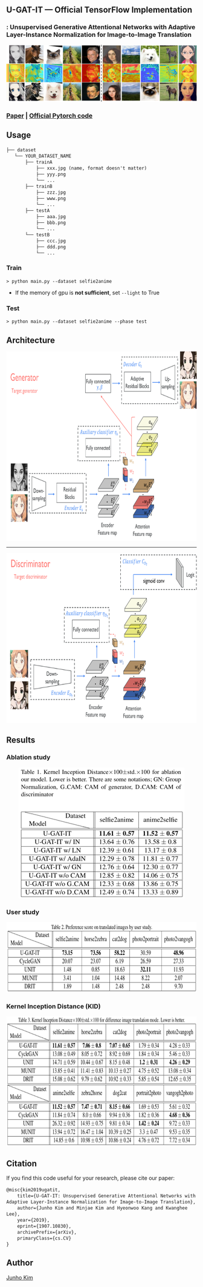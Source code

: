 ## U-GAT-IT &mdash; Official TensorFlow Implementation
### : Unsupervised Generative Attentional Networks with Adaptive Layer-Instance Normalization for Image-to-Image Translation

<div align="center">
  <img src="./assets/teaser.png">
</div>

### [Paper](https://arxiv.org/abs/1907.10830) | [Official Pytorch code](https://github.com/znxlwm/UGATIT-pytorch)

## Usage
```
├── dataset
   └── YOUR_DATASET_NAME
       ├── trainA
           ├── xxx.jpg (name, format doesn't matter)
           ├── yyy.png
           └── ...
       ├── trainB
           ├── zzz.jpg
           ├── www.png
           └── ...
       ├── testA
           ├── aaa.jpg 
           ├── bbb.png
           └── ...
       └── testB
           ├── ccc.jpg 
           ├── ddd.png
           └── ...
```

### Train
```
> python main.py --dataset selfie2anime
```
* If the memory of gpu is **not sufficient**, set `--light` to True

### Test
```
> python main.py --dataset selfie2anime --phase test
```

## Architecture
<div align="center">
  <img src = './assets/generator.png' width = '785px' height = '500px'>
</div>

---

<div align="center">
  <img src = './assets/discriminator.png' width = '785px' height = '450px'>
</div>

## Results
### Ablation study
<div align="center">
  <img src = './assets/ablation.png' width = '438px' height = '346px'>
</div>

### User study
<div align="center">
  <img src = './assets/user_study.png' width = '738px' height = '187px'>
</div>

### Kernel Inception Distance (KID)
<div align="center">
  <img src = './assets/kid.png' width = '787px' height = '344px'>
</div>

## Citation
If you find this code useful for your research, please cite our paper:

```
@misc{kim2019ugatit,
    title={U-GAT-IT: Unsupervised Generative Attentional Networks with Adaptive Layer-Instance Normalization for Image-to-Image Translation},
    author={Junho Kim and Minjae Kim and Hyeonwoo Kang and Kwanghee Lee},
    year={2019},
    eprint={1907.10830},
    archivePrefix={arXiv},
    primaryClass={cs.CV}
}
```

## Author
[Junho Kim](http://bit.ly/jhkim_ai)
